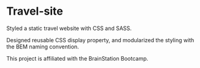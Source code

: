 # Travel-site

Styled a static travel website with CSS and SASS. 

Designed reusable CSS display property, and modularized the styling with the BEM naming convention. 

This project is affiliated with the BrainStation Bootcamp.
